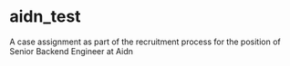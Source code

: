 # aidn_test
A case assignment as part of the recruitment process for the position of Senior Backend Engineer at Aidn
